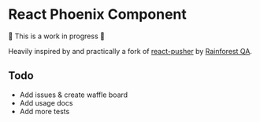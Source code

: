 # React Phoenix Component

:construction: This is a work in progress :construction:

Heavily inspired by and practically a fork of [react-pusher](https://github.com/rainforestapp/react-pusher) by [Rainforest QA](https://github.com/rainforestapp).

## Todo

- Add issues & create waffle board
- Add usage docs
- Add more tests
